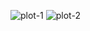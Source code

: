![plot-1](https://github.com/user-attachments/assets/a49e1c14-912d-4484-b2bd-9cb9392d3cae)
![plot-2](https://github.com/user-attachments/assets/2aa02f22-cfbc-46d9-a504-94f9b39e73d3)
